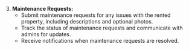 3. **Maintenance Requests:**
   - Submit maintenance requests for any issues with the rented property, including descriptions and optional photos.
   - Track the status of maintenance requests and communicate with admins for updates.
   - Receive notifications when maintenance requests are resolved.